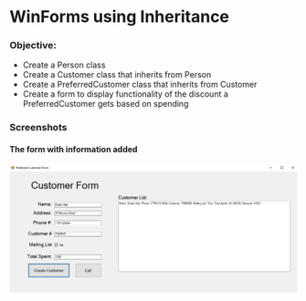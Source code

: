 # WinForms using Inheritance

### Objective:
- Create a Person class
- Create a Customer class that inherits from Person
- Create a PreferredCustomer class that inherits from Customer
- Create a form to display functionality of the discount a PreferredCustomer gets based on spending

### Screenshots
#### The form with information added
![WinForm](https://github.com/Dkaban/WinForms-Preferred-Customer/blob/main/MainForm.jpg?raw=true)
